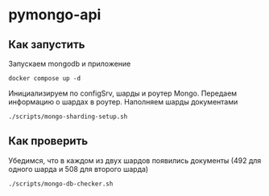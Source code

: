# pymongo-api

## Как запустить

Запускаем mongodb и приложение

```shell
docker compose up -d
```

Инициализируем по configSrv, шарды и роутер Mongo. Передаем информацию о шардах в роутер. Наполняем шарды документами 

```shell
./scripts/mongo-sharding-setup.sh
```

## Как проверить

Убедимся, что в каждом из двух шардов появились документы (492 для одного шарда и 508 для второго шарда) 

```shell
./scripts/mongo-db-checker.sh
```
